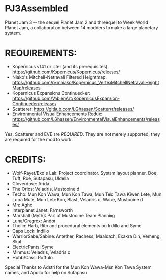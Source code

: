 # PJ3Assembled
Planet Jam 3 -- the sequel Planet Jam 2 and threequel to Week World Planet Jam, a collaboration between 14 modders to make a large planetary system.

# REQUIREMENTS:
* Kopernicus v141 or later (and its prerequisites). https://github.com/Kopernicus/Kopernicus/releases/
* Niako's Mitchell-Netravali Filtered Heightmap: https://github.com/pkmniako/Kopernicus_VertexMitchellNetravaliHeightMap/releases
* Kopernicus Expansions Continued-er: https://github.com/VabienArt/KopernicusExpansion-Continueder/releases
* Scatterer: https://github.com/LGhassen/Scatterer/releases/
* Environmental Visual Enhancements Redux: https://github.com/LGhassen/EnvironmentalVisualEnhancements/releases/

Yes, Scatterer and EVE are *REQUIRED*. They are not merely supported, they are required for the mod to work.

# CREDITS:
* Wolf-Rayet/Exo's Lab: Project coordinator. System layout planner. Doe, Tuft, Roe, Sutapasu, Uldella
* Cloverdove: Arida 
* The Orios: Veladris, Mustooine d
* Techo: Mun Kon Wawa, Mun Kon Tawa, Mun Telo Tawa Kiwen Lete, Mun Lupa Mute, Mun Lete Kon, Blast, Veladris c, Waive, Mustooine d
* Mh: Agho 
* Interplanet Janet: Farnsworth
* Marshall (Myth): Part of Mustooine Team Planning
* Luna/Gregrox: Andor
* Tholin: Harb, Rito and procedural elements on Indillo and Syme
* Caps Lock: Indillo
* WarriorSabe/Sabine: Antether, Rachess, Maaldach, Exakra Din, Vemeng, Skal
* ElectricPants: Syme 
* Minmus: Veladris, Veladris c
* Hubb/Cass: Roffulo

Special Thanks to Adstri for the Mun Kon Wawa-Mun Kon Tawa System names, and Apollo for help on Sutapasu
